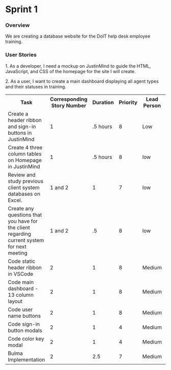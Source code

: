 <h1>Sprint 1</h1>
<h3>Overview</h3>
<p>We are creating a database website for the DoIT help desk employee training.</p>
<h3>User Stories</h3>
<p>1. As a developer, I need a mockup on JustinMind to guide the HTML, JavaScript, and CSS of the homepage for the site I will create. </p>
<p>2. As a user, I want to create a main dashboard displaying all agent types and their statuses in training.</p>
<table>
  <tr>
    <th > Task</th>
    <th>Corresponding Story Number</th>
    <th>Duration</th>
    <th>Priority</th>
    <th>Lead Person</th>
  </tr>
  <tr>
        <td>Create a header ribbon and sign-in buttons in JustinMind</td>
        <td>1</td>
        <td>.5 hours</td>
        <td>8</td>
        <td>Low</td>
        <td>Hannah</td>
    </tr>
    <tr>
        <td>Create 4 three column tables on Homepage in JustinMind</td>
        <td>1</td>
        <td>.5 hours</td>
        <td>8</td>
        <td>low</td>
        <td>Hannah</td>
    </tr>
    <tr>
        <td>Review and study previous client system databases on Excel.</td>
        <td>1 and 2</td>
        <td>1</td>
        <td>7</td>
        <td>low</td>
        <td>Everyone</td>
    </tr>
    <tr>
        <td>Create any questions that you have for the client regarding current system for next meeting</td>
        <td>1 and 2</td>
        <td>.5</td>
        <td>8</td>
        <td>low</td>
        <td>Everyone</td>
    </tr>
    <tr>
        <td>Code static header ribbon in VSCode</td>
        <td>2</td>
        <td>1</td>
        <td>8</td>
        <td>Medium</td>
        <td>Max</td>
    </tr>
    <tr>
        <td>Code main dashboard - 13 column layout</td>
        <td>2</td>
        <td>1</td>
        <td>8</td>
        <td>Medium</td>
        <td>Nico</td>
    </tr>
    <tr>
        <td>Code user name buttons</td>
        <td>2</td>
        <td>1</td>
        <td>8</td>
        <td>Medium</td>
        <td>Ethan</td>
    </tr>
    <tr>
        <td>Code sign-in button modals</td>
        <td>2</td>
        <td>1</td>
        <td>4</td>
        <td>Medium</td>
        <td>Alex</td>
    </tr>
    <tr>
        <td>Code color key modal</td>
        <td>2</td>
        <td>1</td>
        <td>4</td>
        <td>Medium</td>
        <td>Hannah</td>
    </tr>
    <tr>
        <td>Bulma Implementation</td>
        <td>2</td>
        <td>2.5</td>
        <td>7</td>
        <td>Medium</td>
        <td>Alex</td>
    </tr>
</table>
